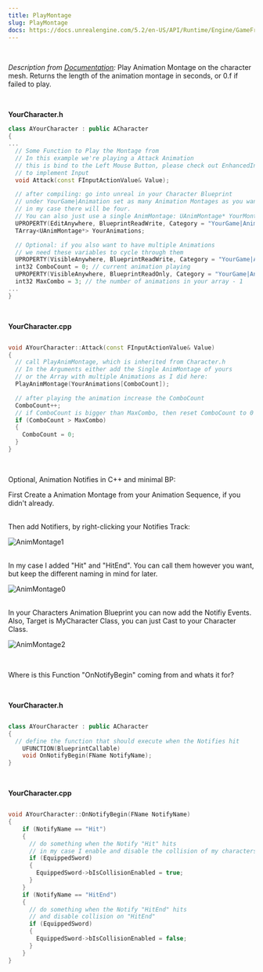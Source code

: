 ```yaml
---
title: PlayMontage
slug: PlayMontage
docs: https://docs.unrealengine.com/5.2/en-US/API/Runtime/Engine/GameFramework/ACharacter/PlayAnimMontage/
---
```


<br />

_Description from [Documentation](https://docs.unrealengine.com/5.2/en-US/API/Runtime/Engine/GameFramework/ACharacter/PlayAnimMontage/):_
Play Animation Montage on the character mesh. Returns the length of the animation montage in seconds, or 0.f if failed to play.

<br />


**YourCharacter.h**

```cpp
class AYourCharacter : public ACharacter
{
...
  // Some Function to Play the Montage from
  // In this example we're playing a Attack Animation
  // this is bind to the Left Mouse Button, please check out EnhancedInput
  // to implement Input
  void Attack(const FInputActionValue& Value);

  // after compiling: go into unreal in your Character Blueprint
  // under YourGame|Animation set as many Animation Montages as you want
  // in my case there will be four.
  // You can also just use a single AnimMontage: UAnimMontage* YourMontage;
  UPROPERTY(EditAnywhere, BlueprintReadWrite, Category = "YourGame|Animation")
  TArray<UAnimMontage*> YourAnimations;

  // Optional: if you also want to have multiple Animations
  // we need these variables to cycle through them
  UPROPERTY(VisibleAnywhere, BlueprintReadWrite, Category = "YourGame|Animation")
  int32 ComboCount = 0; // current animation playing
  UPROPERTY(VisibleAnywhere, BlueprintReadOnly, Category = "YourGame|Animation")
  int32 MaxCombo = 3; // the number of animations in your array - 1
...
}
```

<br />



**YourCharacter.cpp**

```cpp

void AYourCharacter::Attack(const FInputActionValue& Value)
{
  // call PlayAnimMontage, which is inherited from Character.h
  // In the Arguments either add the Single AnimMontage of yours
  // or the Array with multiple Animations as I did here:
  PlayAnimMontage(YourAnimations[ComboCount]);

  // after playing the animation increase the ComboCount
  ComboCount++;
  // if ComboCount is bigger than MaxCombo, then reset ComboCount to 0
  if (ComboCount > MaxCombo)
  {
    ComboCount = 0;
  }
}

```

<br />


Optional, Animation Notifies in C++ and minimal BP:

First Create a Animation Montage from your Animation Sequence, if you didn't already.

<br/>
Then add Notifiers, by right-clicking your Notifies Track:

![AnimMontage1](/public/AnimMontage1.png)

<br/>
In my case I added "Hit" and "HitEnd". You can call them however you want, but keep the different naming in mind for later.

![AnimMontage0](/public/AnimMontage0.png)

<br/>
In your Characters Animation Blueprint you can now add the Notifiy Events.
Also, Target is MyCharacter Class, you can just Cast to your Character Class.

![AnimMontage2](/public/AnimMontage2.png)

<br/>

Where is this Function "OnNotifyBegin" coming from and whats it for?

<br/>

**YourCharacter.h**

```cpp

class AYourCharacter : public ACharacter
{
  // define the function that should execute when the Notifies hit
	UFUNCTION(BlueprintCallable)
	void OnNotifyBegin(FName NotifyName);
}

```

<br />

**YourCharacter.cpp**

```cpp

void AYourCharacter::OnNotifyBegin(FName NotifyName)
{
	if (NotifyName == "Hit")
	{
      // do something when the Notify "Hit" hits
      // in my case I enable and disable the collision of my characters sword
      if (EquippedSword)
      {
        EquippedSword->bIsCollisionEnabled = true;
      }
	}
	if (NotifyName == "HitEnd")
	{
      // do something when the Notify "HitEnd" hits
      // and disable collision on "HitEnd"
      if (EquippedSword)
      {
        EquippedSword->bIsCollisionEnabled = false;
      }
	}
}

```

<br />